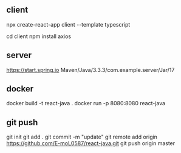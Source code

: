 ## client
npx create-react-app client --template typescript

cd client
npm install axios

## server
https://start.spring.io
Maven/Java/3.3.3/com.example.server/Jar/17

## docker
docker build -t react-java .
docker run -p 8080:8080 react-java

## git push
git init
git add .
git commit -m "update"
git remote add origin https://github.com/E-moL0587/react-java.git
git push origin master
